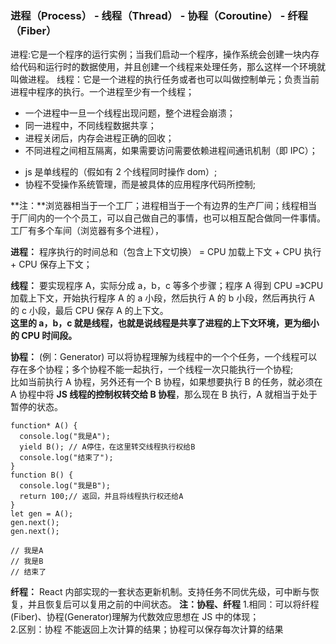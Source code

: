 ### 进程（Process） - 线程（Thread） - 协程（Coroutine） - 纤程（Fiber）

进程:它是一个程序的运行实例；当我们启动一个程序，操作系统会创建一块内存给代码和运行时的数据使用，并且创建一个线程来处理任务，那么这样一个环境就叫做进程。
线程：它是一个进程的执行任务或者也可以叫做控制单元；负责当前进程中程序的执行。一个进程至少有一个线程；

- 一个进程中一旦一个线程出现问题，整个进程会崩溃；
- 同一进程中，不同线程数据共享；
- 进程关闭后，内存会进程正确的回收；
- 不同进程之间相互隔离，如果需要访问需要依赖进程间通讯机制（即 IPC）；

* js 是单线程的（假如有 2 个线程同时操作 dom）;
* 协程不受操作系统管理，而是被具体的应用程序代码所控制;

**注：**浏览器相当于一个工厂；进程相当于一个有边界的生产厂间；线程相当于厂间内的一个个员工，可以自己做自己的事情，也可以相互配合做同一件事情。工厂有多个车间（浏览器有多个进程），

**进程：** 程序执行的时间总和（包含上下文切换） = CPU 加载上下文 + CPU 执行 + CPU 保存上下文；

**线程：** 要实现程序 A，实际分成 a，b，c 等多个步骤；程序 A 得到 CPU =》CPU 加载上下文，开始执行程序 A 的 a 小段，然后执行 A 的 b 小段，然后再执行 A 的 c 小段，最后 CPU 保存 A 的上下文。  
**这里的 a，b，c 就是线程，也就是说线程是共享了进程的上下文环境，更为细小的 CPU 时间段。**

**协程：** (例：Generator) 可以将协程理解为线程中的一个个任务，一个线程可以存在多个协程；多个协程不能一起执行，一个线程一次只能执行一个协程;  
比如当前执行 A 协程，另外还有一个 B 协程，如果想要执行 B 的任务，就必须在 A 协程中将 **JS 线程的控制权转交给 B 协程**，那么现在 B 执行，A 就相当于处于暂停的状态。

```
function* A() {
  console.log("我是A");
  yield B(); // A停住，在这里转交线程执行权给B
  console.log("结束了");
}
function B() {
  console.log("我是B");
  return 100;// 返回，并且将线程执行权还给A
}
let gen = A();
gen.next();
gen.next();

// 我是A
// 我是B
// 结束了
```

**纤程：** React 内部实现的一套状态更新机制。支持任务不同优先级，可中断与恢复，并且恢复后可以复用之前的中间状态。
**注：协程、纤程** 1.相同：可以将纤程(Fiber)、协程(Generator)理解为代数效应思想在 JS 中的体现；  
2.区别：协程 不能返回上次计算的结果；协程可以保存每次计算的结果
